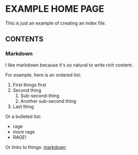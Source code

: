 # EXAMPLE HOME PAGE

This is just an example of creating an index file.

## CONTENTS

### Markdown

I like markdown because it's so natural to write rich content:

For example, here is an ordered list:
1. First things first
2. Second thing
   1. Sub-second-thing
   2. Another sub-second thing
3. Last thing

Or a bulleted list:
* rage
* more rage 
* RAGE!

Or links to things:
[markdown](https://guides.github.com/features/mastering-markdown/)

